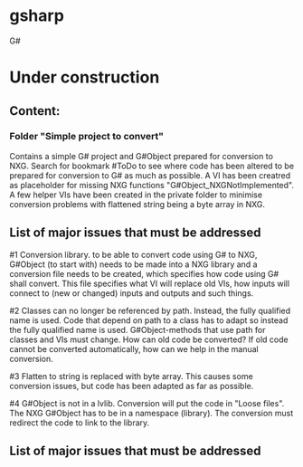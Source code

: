 # gsharp
G#


# Under construction #


## Content: ##
### Folder "Simple project to convert" ###
Contains a simple G# project and G#Object prepared for conversion to NXG.
Search for bookmark #ToDo to see where code has been altered to be prepared for conversion to G# as much as possible. 
A VI has been creatred as placeholder for missing NXG functions "G#Object_NXGNotImplemented".
A few helper VIs have been created in  the private folder to minimise conversion problems with flattened string being a byte array in NXG.

## List of major issues that must be addressed ##

#1 Conversion library. to be able to convert code using G# to NXG, G#Object (to start with) needs to be made into a NXG library and a conversion file needs to be created, which specifies how code using G# shall convert. This file specifies what VI will replace old VIs, how inputs will connect to (new or changed) inputs and outputs and such things.

#2 Classes can no longer be referenced by path. Instead, the fully qualified name is used. Code that depend on path to a class has to adapt so instead the fully qualified name is used. G#Object-methods that use path for classes and VIs must change. How can old code be converted? If old code cannot be converted automatically, how can we help in the manual conversion.

#3 Flatten to string is replaced with byte array. This causes some conversion issues, but code has been adapted as far as possible.

#4 G#Object is not in a lvlib. Conversion will put the code in "Loose files". The NXG G#Object has to be in a namespace (library). The conversion must redirect the code to link to the library.

## List of major issues that must be addressed ##
